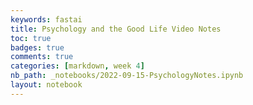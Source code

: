```yaml
---
keywords: fastai
title: Psychology and the Good Life Video Notes
toc: true 
badges: true
comments: true 
categories: [markdown, week 4]
nb_path: _notebooks/2022-09-15-PsychologyNotes.ipynb
layout: notebook
---
```


<!--
#################################################
### THIS FILE WAS AUTOGENERATED! DO NOT EDIT! ###
#################################################
# file to edit: _notebooks/2022-09-15-PsychologyNotes.ipynb
-->

<div class="container" id="notebook-container">
        
</div>
 


